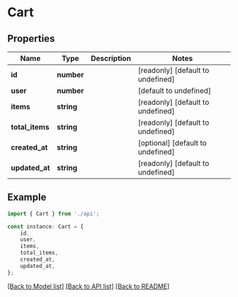 # Cart


## Properties

Name | Type | Description | Notes
------------ | ------------- | ------------- | -------------
**id** | **number** |  | [readonly] [default to undefined]
**user** | **number** |  | [default to undefined]
**items** | **string** |  | [readonly] [default to undefined]
**total_items** | **string** |  | [readonly] [default to undefined]
**created_at** | **string** |  | [optional] [default to undefined]
**updated_at** | **string** |  | [readonly] [default to undefined]

## Example

```typescript
import { Cart } from './api';

const instance: Cart = {
    id,
    user,
    items,
    total_items,
    created_at,
    updated_at,
};
```

[[Back to Model list]](../README.md#documentation-for-models) [[Back to API list]](../README.md#documentation-for-api-endpoints) [[Back to README]](../README.md)
